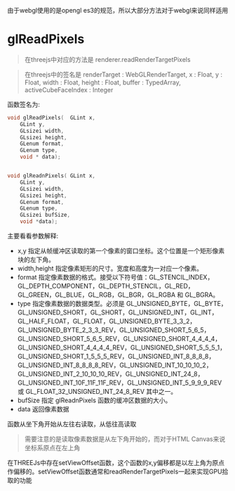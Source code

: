 由于webgl使用的是opengl es3的规范，所以大部分方法对于webgl来说同样适用

# glReadPixels

> 在threejs中对应的方法是 renderer.readRenderTargetPixels

> 在threejs中的签名是  renderTarget : WebGLRenderTarget, x : Float, y : Float, width : Float, height : Float, buffer : TypedArray, activeCubeFaceIndex : Integer


函数签名为:
```c
void glReadPixels(	GLint x,
 	GLint y,
 	GLsizei width,
 	GLsizei height,
 	GLenum format,
 	GLenum type,
 	void * data);


void glReadnPixels(	GLint x,
 	GLint y,
 	GLsizei width,
 	GLsizei height,
 	GLenum format,
 	GLenum type,
 	GLsizei bufSize,
 	void *data);
```

主要看看参数解释:

- x,y
	指定从帧缓冲区读取的第一个像素的窗口坐标。这个位置是一个矩形像素块的左下角。
- width,height
	指定像素矩形的尺寸。宽度和高度为一对应一个像素。
- format
	指定像素数据的格式。接受以下符号值：GL_STENCIL_INDEX，GL_DEPTH_COMPONENT，GL_DEPTH_STENCIL，GL_RED，GL_GREEN，GL_BLUE，GL_RGB，GL_BGR，GL_RGBA 和 GL_BGRA。
- type
	指定像素数据的数据类型。必须是 GL_UNSIGNED_BYTE，GL_BYTE，GL_UNSIGNED_SHORT，GL_SHORT，GL_UNSIGNED_INT，GL_INT，GL_HALF_FLOAT，GL_FLOAT，GL_UNSIGNED_BYTE_3_3_2，GL_UNSIGNED_BYTE_2_3_3_REV，GL_UNSIGNED_SHORT_5_6_5，GL_UNSIGNED_SHORT_5_6_5_REV，GL_UNSIGNED_SHORT_4_4_4_4，GL_UNSIGNED_SHORT_4_4_4_4_REV，GL_UNSIGNED_SHORT_5_5_5_1，GL_UNSIGNED_SHORT_1_5_5_5_REV，GL_UNSIGNED_INT_8_8_8_8，GL_UNSIGNED_INT_8_8_8_8_REV，GL_UNSIGNED_INT_10_10_10_2，GL_UNSIGNED_INT_2_10_10_10_REV，GL_UNSIGNED_INT_24_8，GL_UNSIGNED_INT_10F_11F_11F_REV，GL_UNSIGNED_INT_5_9_9_9_REV 或 GL_FLOAT_32_UNSIGNED_INT_24_8_REV 其中之一。
- bufSize
	指定 glReadnPixels 函数的缓冲区数据的大小。
- data
	返回像素数据

函数从坐下角开始从左往右读取，从低往高读取

> 需要注意的是读取像素数据是从左下角开始的，而对于HTML Canvas来说坐标系原点在左上角

在THREEJs中存在setViewOffset函数，这个函数的x,y偏移都是以左上角为原点作偏移的。setViewOffset函数通常和readRenderTargetPixels一起来实现GPU拾取的功能
